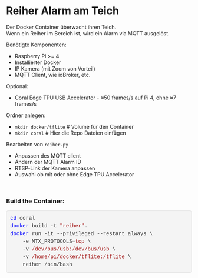<h1>Reiher Alarm am Teich</h1>

Der Docker Container überwacht ihren Teich.<br/>
Wenn ein Reiher im Bereich ist, wird ein Alarm via MQTT ausgelöst.<br/>

Benötigte Komponenten:<br/>
<ul><li>Raspberry Pi >= 4</li>
<li>Installierter Docker</li>
<li>IP Kamera (mit Zoom von Vorteil)</li>
<li>MQTT Client, wie ioBroker, etc.</li></ul>
Optional:
<ul><li>Coral Edge TPU USB Accelerator - ≈50 frames/s auf Pi 4, ohne ≈7 frames/s</li></ul>

Ordner anlegen:<br/>
<ul><li><code>mkdir docker/tflite</code> # Volume für den Container</li>
<li><code>mkdir coral</code> # Hier die Repo Dateien einfügen</li></ul>
Bearbeiten von <code>reiher.py</code>
<ul><li>Anpassen des MQTT client</li>
<li>Ändern der MQTT Alarm ID</li>
<li>RTSP-Link der Kamera anpassen</li>
<li>Auswahl ob mit oder ohne Edge TPU Accelerator</li></ul><br/>

<h3>Build the Container:</h3>
<pre style="background-color: #f4f4f4; border: 1px solid #ddd; border-radius: 5px; padding: 10px; color: #333; font-family: 'Courier New', Courier, monospace; line-height: 1.5;">
<span style="color: #0000ff;">cd</span> coral
<span style="color: #0000ff;">docker</span> build -t <span style="color: #a31515;">"reiher"</span>.
<span style="color: #0000ff;">docker</span> run -it --privileged --restart always \
    -e MTX_PROTOCOLS=<span style="color: #a31515;">tcp</span> \
    -v <span style="color: #a31515;">/dev/bus/usb:/dev/bus/usb</span> \
    -v <span style="color: #a31515;">/home/pi/docker/tflite:/tflite</span> \
    reiher /bin/bash
</pre>
